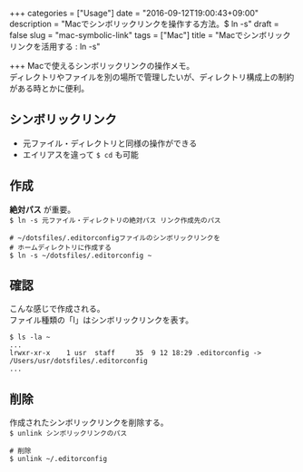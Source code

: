 +++
categories = ["Usage"]
date = "2016-09-12T19:00:43+09:00"
description = "Macでシンボリックリンクを操作する方法。$ ln -s"
draft = false
slug = "mac-symbolic-link"
tags = ["Mac"]
title = "Macでシンボリックリンクを活用する : ln -s"

+++
Macで使えるシンボリックリンクの操作メモ。  
ディレクトリやファイルを別の場所で管理したいが、ディレクトリ構成上の制約がある時とかに便利。  

## シンボリックリンク
- 元ファイル・ディレクトリと同様の操作ができる
- エイリアスを違って ` $ cd ` も可能

## 作成
**絶対パス** が重要。  
` $ ln -s 元ファイル・ディレクトリの絶対パス リンク作成先のパス `

```@bash
# ~/dotsfiles/.editorconfigファイルのシンボリックリンクを
# ホームディレクトリに作成する
$ ln -s ~/dotsfiles/.editorconfig ~
```


## 確認
こんな感じで作成される。  
ファイル種類の「l」はシンボリックリンクを表す。  
```@bash
$ ls -la ~
...
lrwxr-xr-x    1 usr  staff     35  9 12 18:29 .editorconfig -> /Users/usr/dotsfiles/.editorconfig
...
```

## 削除
作成されたシンボリックリンクを削除する。  
` $ unlink シンボリックリンクのパス `
```@bash
# 削除
$ unlink ~/.editorconfig
```
